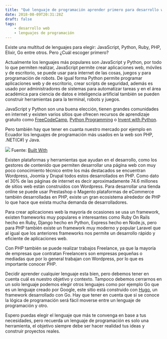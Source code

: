```yaml
---
title: "Qué lenguaje de programación aprender primero para desarrollo web"
date: 2018-08-09T20:31:28Z
draft: false
tags: 
    - desarrollo web
    - lenguajes de programación
---
```


Existe una multitud de lenguajes para elegir: JavaScript, Python, Ruby, PHP,
Elixir, Go entre otros. Pero ¿Cuál escoger primero?

Actualmente los lenguajes más populares son JavaScript y Python, por todo lo que permiten realizar, JavaScript permite crear aplicaciones web, móviles y de escritorio, se puede usar para internet de las cosas, juegos y para programación de robots. De igual forma Python permite programar aplicaciones web y de escritorio, crear scripts de seguridad, además es usado por administradores de sistemas para automatizar tareas y en el área académica para ciencia de datos e inteligencia artificial también se pueden construir herramientas para la terminal, robots y juegos.

JavaScript y Python son una buena elección, tienen grandes comunidades en internet y existen varios sitios que ofrecen recursos de aprendizaje gratuito como [FreeCodeCamp](https://www.freecodecamp.org/), [Python Programming](https://pythonprogramming.net/) o [Invent with Python](http://inventwithpython.com/).


Pero también hay que tener en cuanta nuestro mercado por ejemplo en Ecuador los lenguajes de programación más usados en la web son PHP, .NET(C#) y Java. 

![](https://d2mxuefqeaa7sj.cloudfront.net/s_1F8D4738EB4A3A50E8F9C9A48BDE4157B6B14073BE25B92431A799C6DE06CFD4_1534444360895_estadisticas.JPG)
Fuente: [Built With](https://trends.builtwith.com/framework/programming-language/country/Ecuador)

Existen plataformas y herramientas que ayudan en el desarrollo, como los gestores de contenido que permiten desarrollar una página web con muy poco conocimiento técnico entre los más destacados se encuentran Wordpress, Joomla y Drupal todos estos desarrollados en PHP. Como dato el 30% de las páginas de internet es decir aproximadamente 74.6 millones de sitios web están construidos con Wordpress. Para desarrollar una tienda online se puede usar Prestashop o Magento plataformas de eCommerce también desarrolladas en PHP, existe un gran ecosistema alrededor de PHP lo que hace que exista mucha demanda de desarrolladores.

Para crear aplicaciones web la mayoría de ocasiones se usa un framework, existen frameworks muy populares e interesantes como Ruby On Rails hecho en Ruby, Django hecho en Python, Express hecho en Node.js, pero para PHP también existe un framework muy moderno y popular Laravel que al igual que los anteriores frameworks nos permite un desarrollo rápido y eficiente de aplicaciones web.

Con PHP también se puede realizar trabajos Freelance, ya que la mayoría de empresas que contratan Freelancers son empresas pequeñas o mediadas que por lo general trabajan con Wordpress, por lo que es importante conocer PHP.

Decidir aprender cualquier lenguaje esta bien, pero debemos tener en cuenta cuál es nuestro objetivo y contexto. Tampoco debemos cerrarnos en un solo lenguaje podemos elegir otros lenguajes como por ejemplo Go que es un lenguaje creado por Google, este sitio está construido con [Hugo](https://gohugo.io/), un framework desarrollado con Go. Hay que tener en cuenta que si se conoce la lógica de programación será fácil moverse entre un lenguaje de programación y otro. 

Espero puedas elegir el lenguaje que más te convenga en base a tus necesidades, pero recuerda un lenguaje de programación es solo una herramienta, el objetivo siempre debe ser hacer realidad tus ideas y construir proyectos reales.


